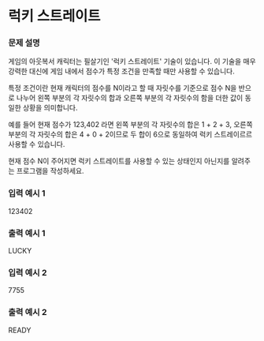 # 럭키 스트레이트

### 문제 설명
게임의 아웃복서 캐릭터는 필살기인 '럭키 스트레이트' 기술이 있습니다. 이 기술을 매우 강력한 대신에 게임 내에서 점수가 특정 조건을 만족할 때만 사용할 수 있습니다.

특정 조건이란 현재 캐릭터의 점수를 N이라고 할 때 자릿수를 기준으로 점수 N을 반으로 나누어 왼쪽 부분의 각 자릿수의 합과 오른쪽 부분의 각 자릿수의 함을 더한 값이 동일한 상황을 의미합니다. 

예를 들어 현재 점수가 123,402 라면 왼쪽 부분의 각 자릿수의 합은 1 + 2 + 3, 오른쪽 부분의 각 자릿수의 합은 4 + 0 + 2이므로 두 합이 6으로 동일하여 럭키 스트레이르르 사용할 수 있습니다.

현재 점수 N이 주어지면 럭키 스트레이트를 사용할 수 있는 상태인지 아닌지를 알려주는 프로그램을 작성하세요.

### 입력 예시 1
123402

### 출력 예시 1
LUCKY

### 입력 예시 2
7755

### 출력 예시 2
READY




